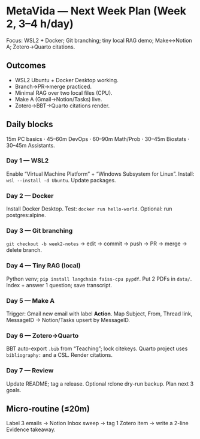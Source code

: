 ﻿# MetaVida — Next Week Plan (Week 2, 3–4 h/day)

Focus: WSL2 + Docker; Git branching; tiny local RAG demo; Make↔Notion A; Zotero→Quarto citations.

## Outcomes
- WSL2 Ubuntu + Docker Desktop working.
- Branch→PR→merge practiced.
- Minimal RAG over two local files (CPU).
- Make A (Gmail→Notion/Tasks) live.
- Zotero→BBT→Quarto citations render.

## Daily blocks
15m PC basics · 45–60m DevOps · 60–90m Math/Prob · 30–45m Biostats · 30–45m Assistants.

### Day 1 — WSL2
Enable “Virtual Machine Platform” + “Windows Subsystem for Linux”. Install: `wsl --install -d Ubuntu`. Update packages.

### Day 2 — Docker
Install Docker Desktop. Test: `docker run hello-world`. Optional: run postgres:alpine.

### Day 3 — Git branching
`git checkout -b week2-notes` → edit → commit → push → PR → merge → delete branch.

### Day 4 — Tiny RAG (local)
Python venv; `pip install langchain faiss-cpu pypdf`. Put 2 PDFs in `data/`. Index + answer 1 question; save transcript.

### Day 5 — Make A
Trigger: Gmail new email with label **Action**. Map Subject, From, Thread link, MessageID → Notion/Tasks upsert by MessageID.

### Day 6 — Zotero→Quarto
BBT auto-export `.bib` from “Teaching”; lock citekeys. Quarto project uses `bibliography:` and a CSL. Render citations.

### Day 7 — Review
Update README; tag a release. Optional rclone dry-run backup. Plan next 3 goals.

## Micro-routine (≤20m)
Label 3 emails → Notion Inbox sweep → tag 1 Zotero item → write a 2-line Evidence takeaway.
